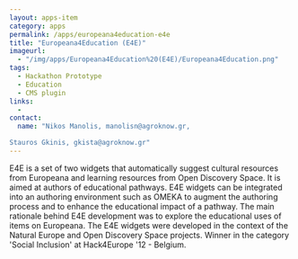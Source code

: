 ```yaml
---
layout: apps-item
category: apps
permalink: /apps/europeana4education-e4e
title: "Europeana4Education (E4E)"
imageurl:
  - "/img/apps/Europeana4Education%20(E4E)/Europeana4Education.png"
tags:
  - Hackathon Prototype
  - Education
  - CMS plugin
links:
  - 
contact: 
  name: "Nikos Manolis, manolisn@agroknow.gr,

Stauros Gkinis, gkista@agroknow.gr"
---
```


E4E is a set of two widgets that automatically suggest cultural resources from Europeana and learning resources from Open Discovery Space. It is aimed at authors of educational pathways. E4E widgets can be integrated into an authoring environment such as OMEKA to augment the authoring process and to enhance the educational impact of a pathway. The main rationale behind E4E development was to explore the educational uses of items on Europeana. The E4E widgets were developed in the context of the Natural Europe and Open Discovery Space projects. Winner in the category 'Social Inclusion' at Hack4Europe '12 - Belgium.
